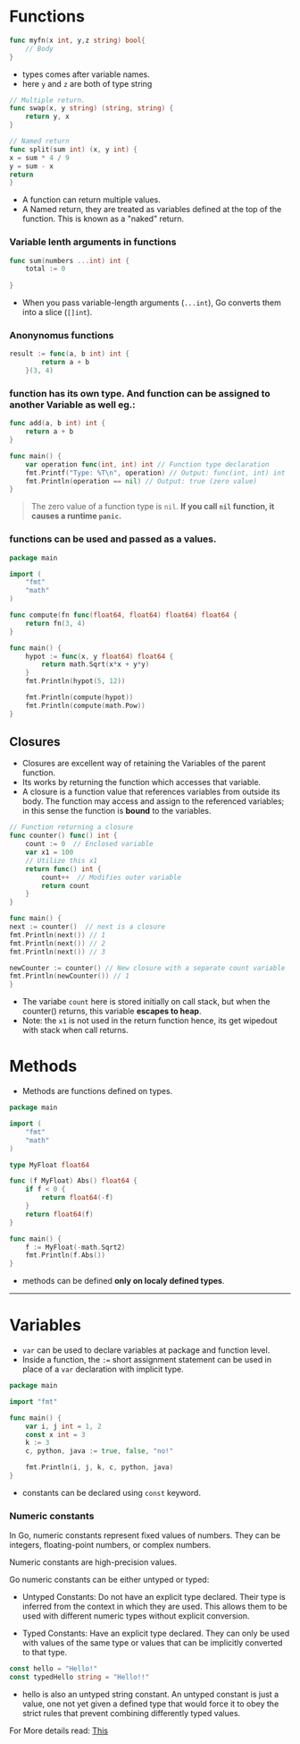 # Functions

```go
func myfn(x int, y,z string) bool{
	// Body
}
```
- types comes after variable names.
- here `y` and `z` are both of type string

```go
// Multiple return.
func swap(x, y string) (string, string) {
	return y, x
}

// Named return
func split(sum int) (x, y int) {
x = sum * 4 / 9
y = sum - x
return
}
```
- A function can return multiple values.
- A Named return, they are treated as variables defined at the top of the function. This is known as a "naked" return.
### Variable lenth arguments in functions
```go
func sum(numbers ...int) int {
	total := 0
	
}
```
- When you pass variable-length arguments (`...int`), Go converts them into a slice (`[]int`).
### Anonynomus functions
```go
result := func(a, b int) int {
        return a + b
    }(3, 4)
```

### function has its own type. And function can be assigned to another Variable as well eg.:
```go
func add(a, b int) int {
    return a + b
}

func main() {
    var operation func(int, int) int // Function type declaration
    fmt.Printf("Type: %T\n", operation) // Output: func(int, int) int
    fmt.Println(operation == nil) // Output: true (zero value)
}
```
> The zero value of a function type is `nil`. **If you call `nil` function, it causes a runtime `panic`.**

### functions can be used and passed as a values.

```go
package main

import (
	"fmt"
	"math"
)

func compute(fn func(float64, float64) float64) float64 {
	return fn(3, 4)
}

func main() {
	hypot := func(x, y float64) float64 {
		return math.Sqrt(x*x + y*y)
	}
	fmt.Println(hypot(5, 12))

	fmt.Println(compute(hypot))
	fmt.Println(compute(math.Pow))
}
```

## Closures
- Closures are excellent way of retaining the Variables of the parent function.
- Its works by returning the function which accesses that variable.
- A closure is a function value that references variables from outside its body. The function may access and assign to the referenced variables; in this sense the function is **bound** to the variables.
```go
// Function returning a closure
func counter() func() int {
    count := 0  // Enclosed variable
    var x1 = 100
	// Utilize this x1
    return func() int {
        count++  // Modifies outer variable
        return count
    }
}

func main() {
next := counter()  // next is a closure
fmt.Println(next()) // 1
fmt.Println(next()) // 2
fmt.Println(next()) // 3

newCounter := counter() // New closure with a separate count variable
fmt.Println(newCounter()) // 1
}
```

- The variabe `count` here is stored initially on call stack, but when the counter() returns, this variable **escapes to heap**.
- Note: the `x1` is not used in the return function hence, its get wipedout with stack when call returns.

# Methods
- Methods are functions defined on types.
```go
package main

import (
	"fmt"
	"math"
)

type MyFloat float64

func (f MyFloat) Abs() float64 {
	if f < 0 {
		return float64(-f)
	}
	return float64(f)
}

func main() {
	f := MyFloat(-math.Sqrt2)
	fmt.Println(f.Abs())
}
```
- methods can be defined **only on localy defined types**.
---
# Variables
- `var` can be used to declare variables at package and function level.
- Inside a function, the `:=` short assignment statement can be used in place of a `var` declaration with implicit type.
```go
package main

import "fmt"

func main() {
	var i, j int = 1, 2
	const x int = 3
	k := 3
	c, python, java := true, false, "no!"

	fmt.Println(i, j, k, c, python, java)
}
```
- constants can be declared using `const` keyword.
### Numeric constants
In Go, numeric constants represent fixed values of numbers. They can be integers, floating-point numbers, or complex numbers.

Numeric constants are high-precision values.

Go numeric constants can be either untyped or typed:
- Untyped Constants: Do not have an explicit type declared. Their type is inferred from the context in which they are used. This allows them to be used with different numeric types without explicit conversion.


- Typed Constants: Have an explicit type declared. They can only be used with values of the same type or values that can be implicitly converted to that type.
```go
const hello = "Hello!"
const typedHello string = "Hello!!"
```
- hello is also an untyped string constant. An untyped constant is just a value, one not yet given a defined type that would force it to obey the strict rules that prevent combining differently typed values.

For More details read: [This](https://go.dev/blog/constants#:~:text=This%20is%20an%20untyped%20string%20constant%2C)


